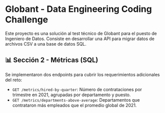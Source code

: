 # Globant - Data Engineering Coding Challenge

Este proyecto es una solución al test técnico de Globant 
para el puesto de Ingeniero de Datos. Consiste en desarrollar una API 
para migrar datos de archivos CSV a una base de datos SQL.

## 📊 Sección 2 - Métricas (SQL)

Se implementaron dos endpoints para cubrir los requerimientos adicionales del reto:

- `GET /metrics/hired-by-quarter`: Número de contrataciones por trimestre en 2021, 
agrupadas por departamento y puesto.
- `GET /metrics/departments-above-average`: Departamentos que contrataron más empleados 
que el promedio global de 2021.